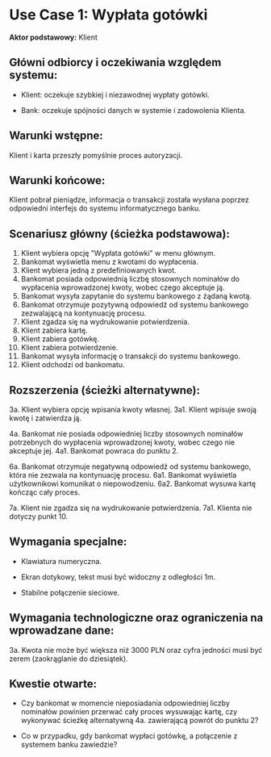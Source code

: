 Use Case 1: Wypłata gotówki
=====================

  **Aktor podstawowy:** Klient


Główni odbiorcy i oczekiwania względem systemu:
-----------------------------------------------

  - Klient: oczekuje szybkiej i niezawodnej wypłaty gotówki.

  - Bank: oczekuje spójności danych w systemie i zadowolenia Klienta.


Warunki wstępne:
----------------

  Klient i karta przeszły pomyślnie proces autoryzacji.

Warunki końcowe:
----------------

  Klient pobrał pieniądze, informacja o transakcji została wysłana poprzez odpowiedni interfejs do systemu informatycznego banku.

Scenariusz główny (ścieżka podstawowa):
---------------------------------------

  1. Klient wybiera opcję "Wypłata gotówki" w menu głównym.
  2. Bankomat wyświetla menu z kwotami do wypłacenia.
  3. Klient wybiera jedną z predefiniowanych kwot.
  4. Bankomat posiada odpowiednią liczbę stosownych nominałów do wypłacenia wprowadzonej kwoty, wobec czego akceptuje ją.
  5. Bankomat wysyła zapytanie do systemu bankowego z żądaną kwotą.
  6. Bankomat otrzymuje pozytywną odpowiedź od systemu bankowego zezwalającą na kontynuację procesu.
  7. Klient zgadza się na wydrukowanie potwierdzenia.
  8. Klient zabiera kartę.
  9. Klient zabiera gotówkę.
  10. Klient zabiera potwierdzenie.
  11. Bankomat wysyła informację o transakcji do systemu bankowego.
  12. Klient odchodzi od bankomatu.

Rozszerzenia (ścieżki alternatywne):
------------------------------------

  3a. Klient wybiera opcję wpisania kwoty własnej.
  3a1. Klient wpisuje swoją kwotę i zatwierdza ją.

  4a. Bankomat nie posiada odpowiedniej liczby stosownych nominałów potrzebnych do wypłacenia wprowadzonej kwoty, wobec czego nie akceptuje jej.
  4a1. Bankomat powraca do punktu 2.

  6a. Bankomat otrzymuje negatywną odpowiedź od systemu bankowego, która nie zezwala na kontynuację procesu.
  6a1. Bankomat wyświetla użytkownikowi komunikat o niepowodzeniu.
  6a2. Bankomat wysuwa kartę kończąc cały proces.

  7a. Klient nie zgadza się na wydrukowanie potwierdzenia.
  7a1. Klienta nie dotyczy punkt 10.

Wymagania specjalne:
--------------------

  - Klawiatura numeryczna.

  - Ekran dotykowy, tekst musi być widoczny z odległości 1m.

  - Stabilne połączenie sieciowe.

Wymagania technologiczne oraz ograniczenia na wprowadzane dane:
---------------------------------------------------------------

  3a. Kwota nie może być większa niż 3000 PLN oraz cyfra jedności musi być zerem (zaokrąglanie do dziesiątek).

Kwestie otwarte:
----------------

  - Czy bankomat w momencie nieposiadania odpowiedniej liczby nominałów powinien przerwać cały proces wysuwając kartę, czy wykonywać ścieżkę alternatywną 4a. zawierającą powrót do punktu 2?

  - Co w przypadku, gdy bankomat wypłaci gotówkę, a połączenie z systemem banku zawiedzie?
